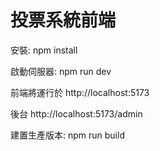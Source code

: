 # 投票系統前端

安裝:
npm install

啟動伺服器:
npm run dev

前端將運行於 http://localhost:5173

後台 http://localhost:5173/admin

建置生產版本:
npm run build
